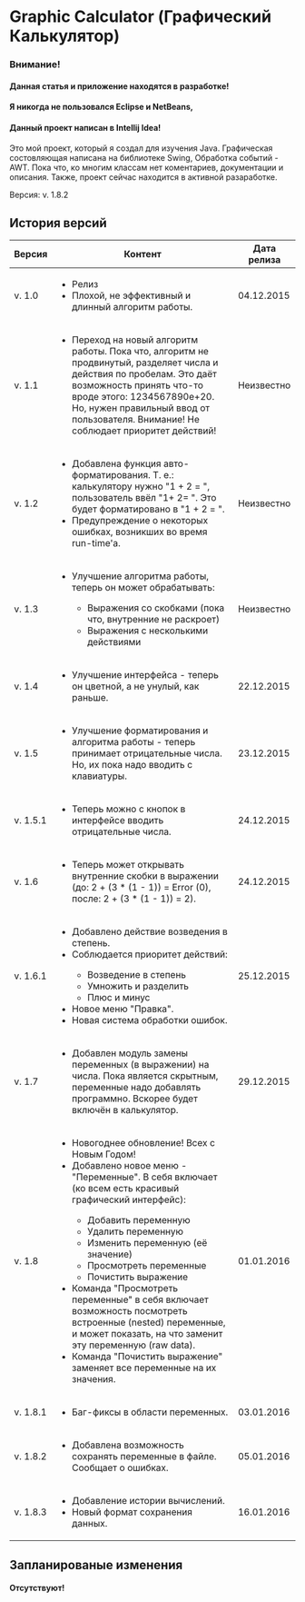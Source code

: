 # Graphic Calculator (Графический Калькулятор)

### **Внимание!**
#### Данная статья и приложение находятся в разработке!
#### Я никогда не пользовался Eclipse и NetBeans,
#### Данный проект написан в Intellij Idea!

Это мой проект, который я создал для изучения Java. 
Графическая состовляющая написана на библиотеке Swing, 
Обработка событий - AWT. 
Пока что, ко многим классам нет коментариев, документации и описания. 
Также, проект сейчас находится в активной разаработке.

Версия: v. 1.8.2

## История версий

|  Версия  | Контент | Дата релиза |
|----------|---------|-------------|
| v. 1.0   | <ul><li>Релиз</li><li>Плохой, не эффективный и длинный алгоритм работы.</li></ul> | 04.12.2015 |
| v. 1.1   | <ul><li>Переход на новый алгоритм работы. Пока что, алгоритм не продвинутый, разделяет числа и действия по пробелам. Это даёт возможность принять что-то вроде этого: 1234567890e+20. Но, нужен правильный ввод от пользователя. Внимание! Не соблюдает приоритет действий!</li></ul> | Неизвестно |
| v. 1.2   | <ul><li>Добавлена функция авто-форматирования. Т. е.: калькулятору нужно "1 + 2 = ", пользователь ввёл "1+ 2= ". Это  будет форматировано в "1 + 2 = ".</li><li>Предупреждение о некоторых ошибках, возникших во время run-time'а.</li></ul> | Неизвестно |
| v. 1.3   | <ul><li>Улучшение алгоритма работы, теперь он может обрабатывать: </li><ul><li>Выражения со скобками (пока что, внутренние не раскроет)</li><li>Выражения с несколькими действиями</li></ul></ul> | Неизвестно |
| v. 1.4   | <ul><li>Улучшение интерфейса - теперь он цветной, а не унулый, как раньше.</li></ul> | 22.12.2015 |
| v. 1.5   | <ul><li>Улучшение форматирования и алгоритма работы - теперь принимает отрицательные числа. Но, их пока надо вводить с клавиатуры.</ul></li> | 23.12.2015 |
| v. 1.5.1 | <ul><li>Теперь можно с кнопок в интерфейсе вводить отрицательные числа.</ul></li> | 24.12.2015 |
| v. 1.6   | <ul><li>Теперь может открывать внутренние скобки в выражении (до: 2 + (3 * (1 - 1)) = Error (0), после: 2 + (3 * (1 - 1)) = 2).</ul></li> | 24.12.2015 |
| v. 1.6.1 | <ul><li>Добавлено действие возведения в степень.</li><li>Соблюдается приоритет действий:</li><ul><li>Возведение в степень</li><li>Умножить и разделить</li><li>Плюс и минус</li></ul></li><li>Новое меню "Правка".</li><li>Новая система обработки ошибок.</l></ul> | 25.12.2015 |
| v. 1.7   | <ul><li>Добавлен модуль замены переменных (в выражении) на числа. Пока является скрытным, переменные надо добавлять программно. Вскорее будет включён в калькулятор.</li></ul> | 29.12.2015 |
| v. 1.8   | <ul><li>Новогоднее обновление! Всех с Новым Годом!</li><li>Добавлено новое меню - "Переменные". В себя включает (ко всем есть красивый графический интерфейс):</li><ul><li>Добавить переменную</li><li>Удалить переменную</li><li>Изменить переменную (её значение)</li><li>Просмотреть переменные</li><li>Почистить выражение</li></ul><li>Команда "Просмотреть переменные" в себя включает возможность посмотреть встроенные (nested) переменные, и может показать, на что заменит эту переменную (raw data).</li><li>Команда "Почистить выражение" заменяет все переменные на их значения.</li></ul> | 01.01.2016 |
| v. 1.8.1 | <ul><li>Баг-фиксы в области переменных.</li></ul> | 03.01.2016 |
| v. 1.8.2 | <ul><li>Добавлена возможность сохранять переменные в файле. Сообщает о ошибках.</li></ul> | 05.01.2016 |
| v. 1.8.3 | <ul><li>Добавление истории вычислений.</li><li>Новый формат сохранения данных.</li></ul> | 16.01.2016 |

## Запланированые изменения

#### Отсутствуют!